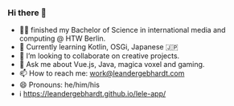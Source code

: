 ### Hi there 👋

<!--
**leandergebhardt/leandergebhardt** is a ✨ _special_ ✨ repository because its `README.md` (this file) appears on your GitHub profile.

Here are some ideas to get you started:
-->

- 👨‍🎓 finished my Bachelor of Science in international media and computing @ HTW Berlin. 
- 📖 Currently learning Kotlin, OSGi, Japanese 🇯🇵
- 👯 I’m looking to collaborate on creative projects.
- 💬 Ask me about Vue.js, Java, magica voxel and gaming.
- 📫 How to reach me: work@leandergebhardt.com
- 😄 Pronouns: he/him/his
- ℹ️ https://leandergebhardt.github.io/lele-app/

